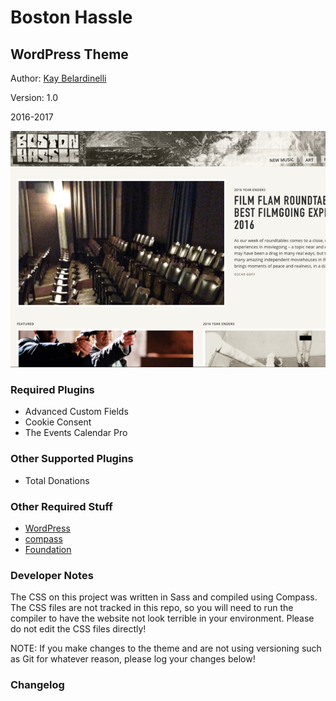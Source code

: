 # Boston Hassle

## WordPress Theme

Author: [Kay Belardinelli](http://kangabell.co)

Version: 1.0

2016-2017

![Screenshot of Website](screenshot.png)


### Required Plugins

- Advanced Custom Fields
- Cookie Consent
- The Events Calendar Pro

### Other Supported Plugins

- Total Donations

### Other Required Stuff

- [WordPress](https://wordpress.org/)
- [compass](http://compass-style.org/install/)
- [Foundation](http://foundation.zurb.com/)


### Developer Notes

The CSS on this project was written in Sass and compiled using Compass. The CSS files are not tracked in this repo, so you will need to run the compiler to have the website not look terrible in your environment. Please do not edit the CSS files directly!

NOTE: If you make changes to the theme and are not using versioning such as Git for whatever reason, please log your changes below!


### Changelog

